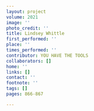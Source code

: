 ```yaml
---
layout: project
volume: 2021
image: ''
photo_credit: ''
title: Lindsey Whittle
first_performed: ''
place: ''
times_performed: ''
contributor: YOU HAVE THE TOOLS
collaborators: []
home: ''
links: []
contact: ''
footnote: ''
tags: []
pages: 866-867

---
```




